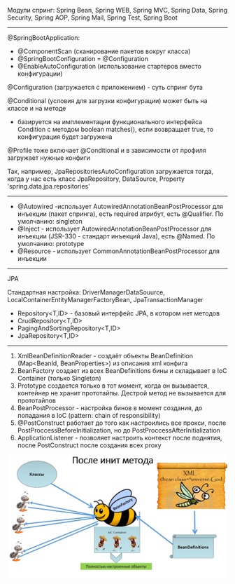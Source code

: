 Модули спринг:
Spring Bean, Spring WEB, Spring MVC, Spring Data, Spring Security, Spring AOP, Spring Mail, Spring Test, Spring Boot

-------------------------------------------------------
@SpringBootApplication:
  - @ComponentScan (сканирование пакетов вокруг класса)
  - @SpringBootConfiguration = @Configuration
  - @EnableAutoConfiguration (использование стартеров вместо конфигурации)
  
@Configuration (загружается с приложением) - суть спринг бута

@Conditional (условия для загрузки конфигурации) может быть на классе и на методе
 - базируется на имплементации функционального интерфейса Condition с методом boolean matches(), если возвращает true, то конфигурация будет загружена
 
@Profile тоже включает @Conditional и в зависимости от профиля загружает нужные конфиги

Так, например, JpaRepositoriesAutoConfiguration загружается тогда, когда у нас есть класс JpaRepository, DataSource, Property 'spring.data.jpa.repositories'

-------------------------------------------------------
- @Autowired -использует AutowiredAnnotationBeanPostProcessor для инъекции (пакет спринга), есть required атрибут, есть @Qualifier. По умолчанию: singleton
- @Inject - использует AutowiredAnnotationBeanPostProcessor для инъекции (JSR-330 - стандарт инъекций Java), есть @Named. По умолчанию: prototype
- @Resource - использует CommonAnnotationBeanPostProcessor для инъекции
-------------------------------------------------------
JPA

Стандартная настройка:
DriverManagerDataSouurce, LocalContainerEntityManagerFactoryBean, JpaTransactionManager

- Repository<T,ID> - базовый интерфейс JPA, в котором нет методов
- CrudRepository<T,ID>
- PagingAndSortingRepository<T,ID>
- JpaRepository<T,ID>
-------------------------------------------------------
1) XmlBeanDefinitionReader - создаёт объекты BeanDefinition (Map<BeanId, BeanProperties>) из описания xml конфига
2) BeanFactory создает из всех BeanDefinitions бины и складывает в IoC Container (только Singleton)
3) Prototype создается только в тот момент, когда он вызывается, контейнер не хранит прототайпы. Дестрой метод не вызывается для прототайпов
4) BeanPostProcessor - настройка бинов в момент создания, до попадания в IoC (pattern: chain of responsibility)
5) @PostConstruct работает до того как настроились все прокси, после PostProccessBeforeInitialization, но до PostProccessAfterInitialization
6) ApplicationListener - позволяет настроить контекст после поднятия, после PostConstruct после создания всех proxy

![image](Screenshot_1.png)

